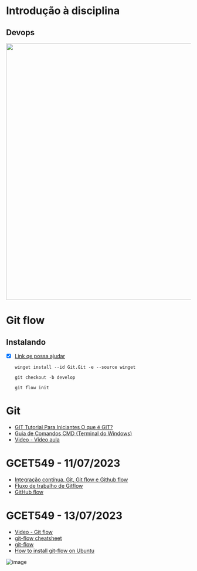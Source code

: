 # Introdução à disciplina

## Devops

<div align="center">
  <img src="https://img.mandic.com.br/blog/2018/02/devops-process.png" width="700px"/>
</div>

# Git flow 

## Instalando 

- [x] <a href="https://www.alura.com.br/artigos/git-flow-o-que-e-como-quando-utilizar?gclid=CjwKCAjwtuOlBhBREiwA7agf1q8wLEatVuQSizLqItbSgxdPU4UYxbptP8zW8GQ1nxBNaa6cPrmY7BoCrGYQAvD_BwE">Link qe possa ajudar</a>

      winget install --id Git.Git -e --source winget

      git checkout -b develop

      git flow init

# Git

- <a href="https://www.hostinger.com.br/tutoriais/tutorial-do-git-basics-introducao?authuser=0">GIT Tutorial Para Iniciantes O que é GIT?</a>
- <a href="https://www.uniaogeek.com.br/guia-de-comandos-cmd-terminal-do-windows/?authuser=0">Guia de Comandos CMD (Terminal do Windows)</a>
- <a href="https://www.youtube.com/watch?v=Q41rqjtKtqk">Video - Vídeo aula</a>

# GCET549 - 11/07/2023

- <a href="https://www.youtube.com/watch?v=HFq8XtadwK8">Integração contínua, Git, Git flow e Github flow</a>
- <a href="https://www.atlassian.com/br/git/tutorials/comparing-workflows/gitflow-workflow">Fluxo de trabalho de Gitflow</a>
- <a href="https://docs.github.com/en/get-started/quickstart/github-flow">GitHub flow</a>

# GCET549 - 13/07/2023

- <a href="https://www.youtube.com/watch?v=JyZKqQP1plk">Video - Git flow</a>
- <a href="https://danielkummer.github.io/git-flow-cheatsheet/">git-flow cheatsheet</a>
- <a href="https://www.npmjs.com/package/git-flow">git-flow</a>
- <a href="https://howtoinstall.co/en/git-flow">How to install git-flow on Ubuntu</a>

![image](https://github.com/jeovanedossantossantos/ENGENHARIA-DE-SOFTWARE-2/assets/60934938/8ba7bcd4-e0d9-4f5f-97f9-954802beefaa)

